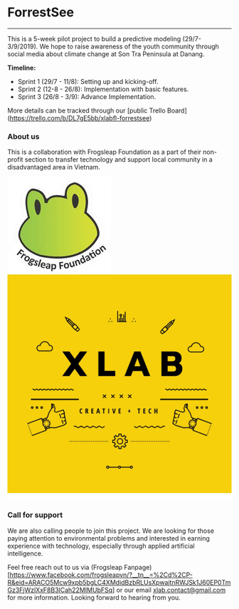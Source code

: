 # ForrestSee
----

This is a 5-week pilot project to build a predictive modeling (29/7- 3/9/2019). We hope to raise awareness of the youth community through social media about climate change at Son Tra Peninsula at Danang.

**Timeline:**
- Sprint 1 (29/7 - 11/8): Setting up and kicking-off.
- Sprint 2 (12-8 - 26/8): Implementation with basic features.
- Sprint 3 (26/8 - 3/9): Advance Implementation.

More details can be tracked through our [public Trello Board] (https://trello.com/b/DL7gE5bb/xlabfl-forrestsee)

### About us

This is a collaboration with Frogsleap Foundation as a part of their non-profit section to transfer technology and support local community in a disadvantaged area in Vietnam.

![](/doc/frogleap.jpeg)
![](/doc/xlab.jpeg)

### Call for support

We are also calling people to join this project. We are looking for those paying attention to environmental problems and interested in earning experience with technology, especially through applied artificial intelligence.

Feel free reach out to us via (Frogsleap Fanpage)[https://www.facebook.com/frogsleapvn/?__tn__=%2Cd%2CP-R&eid=ARACO5Mcw9xpb5bgLC4XMdidBzbRLUsXpwajtnRWJSk1J60EP0TmGz3FjWzlXxF8B3lCah22MIMUbFSq] or our email xlab.contact@gmail.com for more information. Looking forward to hearing from you.
